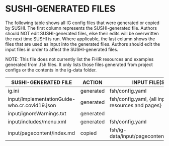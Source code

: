 # SUSHI-GENERATED FILES #

The following table shows all IG config files that were generated or copied by SUSHI.  The first column
represents the SUSHI-generated file. Authors should NOT edit SUSHI-generated files, else their edits will
be overwritten the next time SUSHI is run. Where applicable, the last column shows the files that are used
as input into the generated files. Authors should edit the input files in order to affect the SUSHI-generated
files.

NOTE: This file does not currently list the FHIR resources and examples generated from .fsh files. It only
lists those files generated from project configs or the contents in the ig-data folder.

| SUSHI-GENERATED FILE                          | ACTION    | INPUT FILE(S)                                    |
| --------------------------------------------- | --------- | ------------------------------------------------ |
| ig.ini                                        | generated | fsh/config.yaml                                  |
| input/ImplementationGuide-who.cr.covid19.json | generated | fsh/config.yaml, {all input resources and pages} |
| input/ignoreWarnings.txt                      | generated |                                                  |
| input/includes/menu.xml                       | generated | fsh/config.yaml                                  |
| input/pagecontent/index.md                    | copied    | fsh/ig-data/input/pagecontent/index.md           |